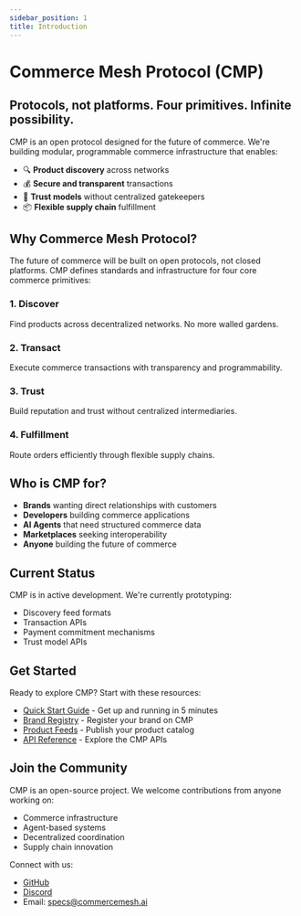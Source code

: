 ```yaml
---
sidebar_position: 1
title: Introduction
---
```


# Commerce Mesh Protocol (CMP)

## Protocols, not platforms. Four primitives. Infinite possibility.

CMP is an open protocol designed for the future of commerce. We're building modular, programmable commerce infrastructure that enables:

- 🔍 **Product discovery** across networks
- 💰 **Secure and transparent** transactions  
- 🤝 **Trust models** without centralized gatekeepers
- 📦 **Flexible supply chain** fulfillment

## Why Commerce Mesh Protocol?

The future of commerce will be built on open protocols, not closed platforms. CMP defines standards and infrastructure for four core commerce primitives:

### 1. Discover
Find products across decentralized networks. No more walled gardens.

### 2. Transact  
Execute commerce transactions with transparency and programmability.

### 3. Trust
Build reputation and trust without centralized intermediaries.

### 4. Fulfillment
Route orders efficiently through flexible supply chains.

## Who is CMP for?

- **Brands** wanting direct relationships with customers
- **Developers** building commerce applications
- **AI Agents** that need structured commerce data
- **Marketplaces** seeking interoperability
- **Anyone** building the future of commerce

## Current Status

CMP is in active development. We're currently prototyping:

- Discovery feed formats
- Transaction APIs  
- Payment commitment mechanisms
- Trust model APIs

## Get Started

Ready to explore CMP? Start with these resources:

- [Quick Start Guide](/docs/getting-started/quickstart) - Get up and running in 5 minutes
- [Brand Registry](/docs/registry/overview) - Register your brand on CMP
- [Product Feeds](/docs/feeds/overview) - Publish your product catalog
- [API Reference](/api) - Explore the CMP APIs

## Join the Community

CMP is an open-source project. We welcome contributions from anyone working on:

- Commerce infrastructure
- Agent-based systems  
- Decentralized coordination
- Supply chain innovation

Connect with us:
- [GitHub](https://github.com/commercemesh/commercemesh)
- [Discord](https://discord.gg/commercemesh)
- Email: specs@commercemesh.ai